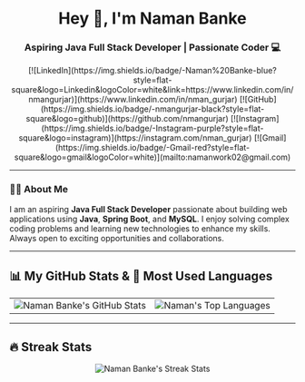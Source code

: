 <h1 align="center">Hey 👋, I'm Naman Banke</h1>
<h3 align="center">Aspiring Java Full Stack Developer | Passionate Coder 💻</h3>

<p align="center">
[![LinkedIn](https://img.shields.io/badge/-Naman%20Banke-blue?style=flat-square&logo=Linkedin&logoColor=white&link=https://www.linkedin.com/in/nmangurjar)](https://www.linkedin.com/in/nman_gurjar)
[![GitHub](https://img.shields.io/badge/-nmangurjar-black?style=flat-square&logo=github)](https://github.com/nmangurjar)
[![Instagram](https://img.shields.io/badge/-Instagram-purple?style=flat-square&logo=instagram)](https://instagram.com/nman_gurjar)
[![Gmail](https://img.shields.io/badge/-Gmail-red?style=flat-square&logo=gmail&logoColor=white)](mailto:namanwork02@gmail.com)
</p>

---

### 👨‍💻 About Me
I am an aspiring **Java Full Stack Developer** passionate about building web applications using **Java**, **Spring Boot**, and **MySQL**. I enjoy solving complex coding problems and learning new technologies to enhance my skills. Always open to exciting opportunities and collaborations.

---

## 📊 My GitHub Stats & 🚀 Most Used Languages
<table align="center">
<tr>
<td>
<img src="https://github-readme-stats.vercel.app/api?username=nmangurjar&show_icons=true&theme=dark&count_private=true" alt="Naman Banke's GitHub Stats"/>
</td>
<td>
<img src="https://github-readme-stats.vercel.app/api/top-langs/?username=nmangurjar&layout=compact&theme=dark" alt="Naman's Top Languages"/>
</td>
</tr>
</table>

---

## 🔥 Streak Stats
<p align="center">
<img src="https://github-readme-streak-stats.herokuapp.com/?user=nmangurjar&theme=dark" alt="Naman Banke's Streak Stats"/>
</p>
